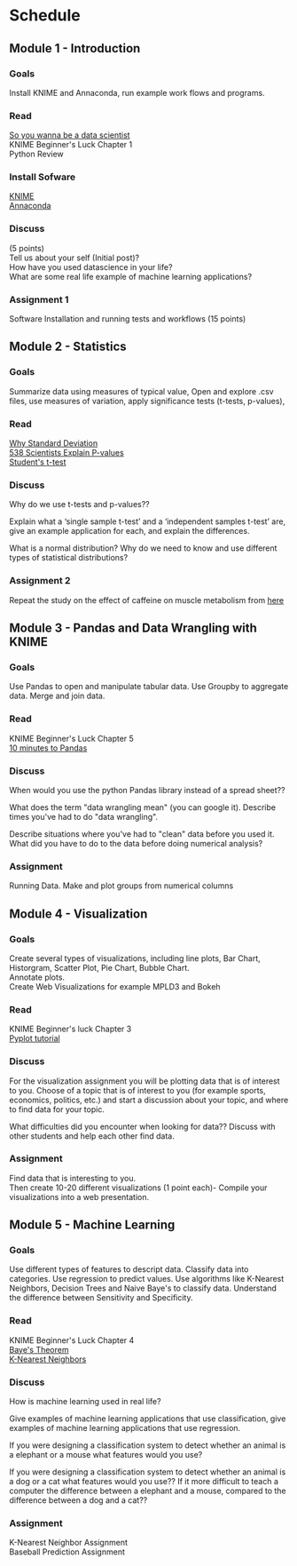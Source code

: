 # Schedule

## Module 1 - Introduction

### Goals
Install KNIME and Annaconda, run example work flows and programs. 

### Read
[So you wanna be a data scientist](https://mashable.com/2014/12/25/data-scientist/)  
KNIME Beginner's Luck Chapter 1  
Python Review  

### Install Sofware
[KNIME](https://www.knime.com/downloads)  
[Annaconda](https://www.anaconda.com/distribution/)  

### Discuss
(5 points)  
Tell us about your self (Initial post)?  
How have you used datascience in your life?  
What are some real life example of machine learning applications?  

### Assignment 1
Software Installation and running tests and workflows (15 points)

## Module 2 - Statistics
### Goals
Summarize data using measures of typical value, Open and explore .csv files, use measures of variation, apply significance tests (t-tests, p-values),  

### Read
[Why Standard Deviation](http://www.separatinghyperplanes.com/2014/04/why-do-statisticians-use-standard.html)  
[538 Scientists Explain P-values](https://fivethirtyeight.com/features/not-even-scientists-can-easily-explain-p-values/)  
[Student's t-test](https://en.wikipedia.org/wiki/Student%27s_t-test)  

### Discuss

Why do we use t-tests and p-values??  

Explain what a ‘single sample t-test’ and a ‘independent samples t-test’ are, give an example application for each, and explain the differences.  

What is a normal distribution?  Why do we need to know and use different types of statistical distributions?

### Assignment 2

Repeat the study on the effect of caffeine on muscle metabolism from [here](http://learntech.uwe.ac.uk/da/Default.aspx?pageid=1438)

## Module 3 - Pandas and Data Wrangling with KNIME

### Goals
Use Pandas to open and manipulate tabular data.  Use Groupby to aggregate data.  Merge and join data. 

### Read
KNIME Beginner's Luck Chapter 5  
[10 minutes to Pandas](https://pandas.pydata.org/pandas-docs/stable/getting_started/10min.html#min)  

### Discuss
When would you use the python Pandas library instead of a spread sheet?? 

What does the term "data wrangling mean" (you can google it).  Describe times you've had to do "data wrangling".

Describe situations where you've had to "clean" data before you used it.  What did you have to do to the data before doing numerical analysis?  

### Assignment

Running Data.  Make and plot groups from numerical columns

## Module 4 - Visualization

### Goals
Create several types of visualizations, including line plots,  Bar Chart,  Historgram, Scatter Plot, Pie Chart, Bubble Chart.  
Annotate plots.  
Create Web Visualizations for example MPLD3 and Bokeh  
### Read
KNIME Beginner's luck Chapter 3  
[Pyplot tutorial](https://matplotlib.org/tutorials/introductory/pyplot.html)  

### Discuss
For the visualization assignment you will be plotting data that is of interest to you.  Choose of a topic that is of interest to you (for example sports, economics, politics, etc.) and start a discussion about your topic, and where to find data for your topic.

What difficulties did you encounter when looking for data??  Discuss with other students and help each other find data.
 
### Assignment
Find data that is interesting to you.  
Then create 10-20 different visualizations (1 point each)- Compile your visualizations into a web presentation.   

## Module 5 - Machine Learning

### Goals
Use different types of features to descript data.  Classify data into categories.  Use regression to predict values.  Use algorithms like K-Nearest Neighbors, Decision Trees and Naive Baye's to classify data.   Understand the difference between Sensitivity and Specificity.  

### Read
KNIME Beginner's Luck Chapter 4  
[Baye's Theorem](https://en.wikipedia.org/wiki/Bayes%27_theorem#Statement_of_theorem)  
[K-Nearest Neighbors](https://en.wikipedia.org/wiki/K-nearest_neighbors_algorithm)  


### Discuss

How is machine learning used in real life?  

Give examples of machine learning applications that use classification, give examples of machine learning applications that use regression.  

If you were designing a classification system to detect whether an animal is a elephant or a mouse what features would you use?

If you were designing a classification system to detect whether an animal is a dog or a cat what features would you use?? If it more difficult to teach a computer the difference between a elephant and a mouse, compared to the difference between a dog and a cat?? 
 

### Assignment
K-Nearest Neighbor Assignment  
Baseball Prediction Assignment  









